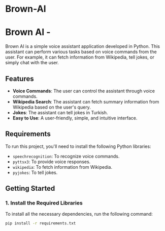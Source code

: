 # Brown-AI
# Brown AI - 

Brown AI is a simple voice assistant application developed in Python. This assistant can perform various tasks based on voice commands from the user. For example, it can fetch information from Wikipedia, tell jokes, or simply chat with the user.

## Features

- **Voice Commands**: The user can control the assistant through voice commands.
- **Wikipedia Search**: The assistant can fetch summary information from Wikipedia based on the user's query.
- **Jokes**: The assistant can tell jokes in Turkish.
- **Easy to Use**: A user-friendly, simple, and intuitive interface.

## Requirements

To run this project, you'll need to install the following Python libraries:

- `speechrecognition`: To recognize voice commands.
- `pyttsx3`: To provide voice responses.
- `wikipedia`: To fetch information from Wikipedia.
- `pyjokes`: To tell jokes.

## Getting Started

### 1. Install the Required Libraries

To install all the necessary dependencies, run the following command:

```bash
pip install -r requirements.txt
